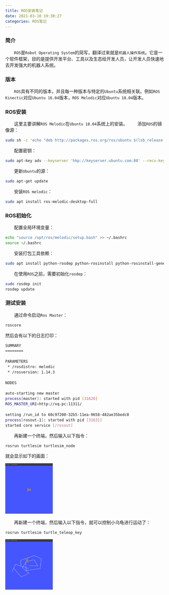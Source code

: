 ```yaml
---
title: ROS安装笔记
date: 2021-03-10 19:30:27
categories: ROS笔记
---
```

### 简介

&emsp;&emsp;`ROS`是`Robot Operating System`的简写，翻译过来就是`机器人操作系统`。它是一个软件框架，目的是提供开发平台、工具以及生态给开发人员，让开发人员快速地去开发强大的机器人系统。<!--more-->

### 版本

&emsp;&emsp;`ROS`具有不同的版本，并且每一种版本与特定的`Ubuntu`系统相关联。例如`ROS Kinectic`对应`Ubuntu 16.04`版本，`ROS Melodic`对应`Ubuntu 18.04`版本。

### ROS安装

&emsp;&emsp;这里主要讲解`ROS Melodic`在`Ubuntu 18.04`系统上的安装。
&emsp;&emsp;添加`ROS`的镜像源：

``` bash
sudo sh -c 'echo "deb http://packages.ros.org/ros/ubuntu $(lsb_release -sc) main" > /etc/apt/sources.list.d/ros-latest.list'
```

&emsp;&emsp;配置密钥：

``` bash
sudo apt-key adv --keyserver 'hkp://keyserver.ubuntu.com:80' --recv-key C1CF6E31E6BADE8868B172B4F42ED6FBAB17C654
```

&emsp;&emsp;更新`Ubuntu`的源：

``` bash
sudo apt-get update
```

&emsp;&emsp;安装`ROS melodic`：

``` bash
sudo apt install ros-melodic-desktop-full
```

### ROS初始化

&emsp;&emsp;配置全局环境变量：

``` bash
echo "source /opt/ros/melodic/setup.bash" >> ~/.bashrc
source ~/.bashrc
```

&emsp;&emsp;安装打包工具依赖：

``` bash
sudo apt install python-rosdep python-rosinstall python-rosinstall-generator python-wstool build-essential
```

&emsp;&emsp;在使用`ROS`之前，需要初始化`rosdep`：

``` bash
sudo rosdep init
rosdep update
```

### 测试安装

&emsp;&emsp;通过命令启动`Ros Master`：

``` bash
roscore
```

然后会有以下的日志打印：

``` bash
SUMMARY
========

PARAMETERS
 * /rosdistro: melodic
 * /rosversion: 1.14.3

NODES

auto-starting new master
process[master]: started with pid [31620]
ROS_MASTER_URI=http://xq-pc:11311/

setting /run_id to 60c9f200-32b5-11ea-9658-482ae35bedc8
process[rosout-1]: started with pid [31631]
started core service [/rosout]
```

&emsp;&emsp;再新建一个终端，然后输入以下指令：

``` bash
rosrun turtlesim turtlesim_node
```

就会显示如下的画面：

<img src="./ROS安装笔记/turtlesim_node.png" width="30%">

&emsp;&emsp;再新建一个终端，然后输入以下指令，就可以控制小乌龟进行运动了：

``` bash
rosrun turtlesim turtle_teleop_key
```

<img src="./ROS安装笔记/turtle_teleop_key.png" width="30%">